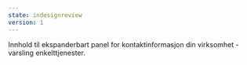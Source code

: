 ```yaml
---
state: indesignreview
version: 1
---
```


Innhold til ekspanderbart panel for kontaktinformasjon din virksomhet - varsling enkelttjenester.
